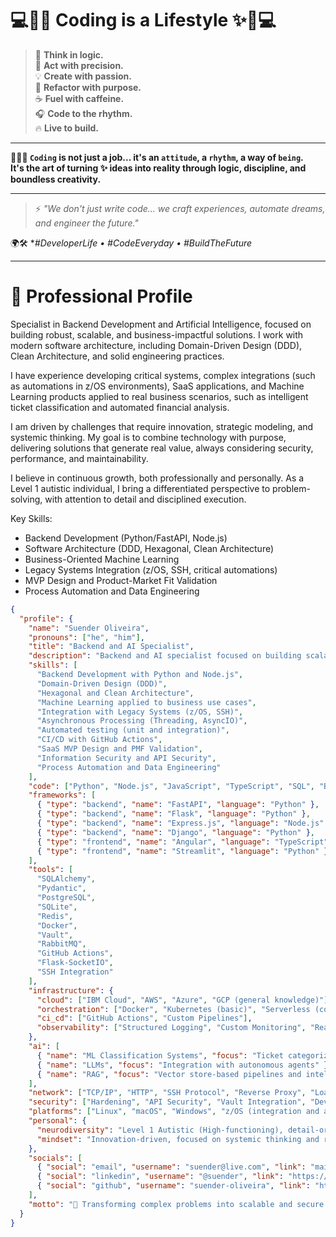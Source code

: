 # 💻🚀✨ **Coding is a Lifestyle** ✨🚀💻

> 🧠 **Think in logic.**  
> 🎯 **Act with precision.**  
> 💡 **Create with passion.**  
> 🔄 **Refactor with purpose.**  
> ☕ **Fuel with caffeine.**  
> 🎧 **Code to the rhythm.**  
> 🔥 **Live to build.**

---

**🖤👨‍💻 `Coding` is not just a job... it's an `attitude`, a `rhythm`, a way of `being`.**  
**It's the art of turning ✨ ideas into reality through logic, discipline, and boundless creativity.**

---

> ⚡ *"We don't just write code... we craft experiences, automate dreams, and engineer the future."*

🌍🛠️ **#DeveloperLife • #CodeEveryday • #BuildTheFuture*

---

# 📌 **Professional Profile**

Specialist in Backend Development and Artificial Intelligence, focused on building robust, scalable, and business-impactful solutions. I work with modern software architecture, including Domain-Driven Design (DDD), Clean Architecture, and solid engineering practices.

I have experience developing critical systems, complex integrations (such as automations in z/OS environments), SaaS applications, and Machine Learning products applied to real business scenarios, such as intelligent ticket classification and automated financial analysis.

I am driven by challenges that require innovation, strategic modeling, and systemic thinking. My goal is to combine technology with purpose, delivering solutions that generate real value, always considering security, performance, and maintainability.

I believe in continuous growth, both professionally and personally. As a Level 1 autistic individual, I bring a differentiated perspective to problem-solving, with attention to detail and disciplined execution.

Key Skills:

- Backend Development (Python/FastAPI, Node.js)
- Software Architecture (DDD, Hexagonal, Clean Architecture)
- Business-Oriented Machine Learning
- Legacy Systems Integration (z/OS, SSH, critical automations)
- MVP Design and Product-Market Fit Validation
- Process Automation and Data Engineering

```json
{
  "profile": {
    "name": "Suender Oliveira",
    "pronouns": ["he", "him"],
    "title": "Backend and AI Specialist",
    "description": "Backend and AI specialist focused on building scalable, business-driven solutions with modern architectures like DDD, Hexagonal, and Clean Architecture. Passionate about innovation, system design, applied AI, and automation of critical environments such as z/OS.",
    "skills": [
      "Backend Development with Python and Node.js",
      "Domain-Driven Design (DDD)",
      "Hexagonal and Clean Architecture",
      "Machine Learning applied to business use cases",
      "Integration with Legacy Systems (z/OS, SSH)",
      "Asynchronous Processing (Threading, AsyncIO)",
      "Automated testing (unit and integration)",
      "CI/CD with GitHub Actions",
      "SaaS MVP Design and PMF Validation",
      "Information Security and API Security",
      "Process Automation and Data Engineering"
    ],
    "code": ["Python", "Node.js", "JavaScript", "TypeScript", "SQL", "Bash", "Markdown"],
    "frameworks": [
      { "type": "backend", "name": "FastAPI", "language": "Python" },
      { "type": "backend", "name": "Flask", "language": "Python" },
      { "type": "backend", "name": "Express.js", "language": "Node.js" },
      { "type": "backend", "name": "Django", "language": "Python" },
      { "type": "frontend", "name": "Angular", "language": "TypeScript" },
      { "type": "frontend", "name": "Streamlit", "language": "Python" }
    ],
    "tools": [
      "SQLAlchemy",
      "Pydantic",
      "PostgreSQL",
      "SQLite",
      "Redis",
      "Docker",
      "Vault",
      "RabbitMQ",
      "GitHub Actions",
      "Flask-SocketIO",
      "SSH Integration"
    ],
    "infrastructure": {
      "cloud": ["IBM Cloud", "AWS", "Azure", "GCP (general knowledge)"],
      "orchestration": ["Docker", "Kubernetes (basic)", "Serverless (conceptual)"],
      "ci_cd": ["GitHub Actions", "Custom Pipelines"],
      "observability": ["Structured Logging", "Custom Monitoring", "Real-time Dashboards with Flask-SocketIO"]
    },
    "ai": [
      { "name": "ML Classification Systems", "focus": "Ticket categorization and financial transaction classification" },
      { "name": "LLMs", "focus": "Integration with autonomous agents" },
      { "name": "RAG", "focus": "Vector store-based pipelines and intelligent data retrieval" }
    ],
    "network": ["TCP/IP", "HTTP", "SSH Protocol", "Reverse Proxy", "Load Balancing"],
    "security": ["Hardening", "API Security", "Vault Integration", "DevSecOps Best Practices"],
    "platforms": ["Linux", "macOS", "Windows", "z/OS (integration and automation)"],
    "personal": {
      "neurodiversity": "Level 1 Autistic (High-functioning), detail-oriented, disciplined in execution",
      "mindset": "Innovation-driven, focused on systemic thinking and real problem-solving"
    },
    "socials": [
      { "social": "email", "username": "suender@live.com", "link": "mailto:suender@live.com" },
      { "social": "linkedin", "username": "@suender", "link": "https://www.linkedin.com/in/suender/" },
      { "social": "github", "username": "suender-oliveira", "link": "https://github.com/suender-oliveira" }
    ],
    "motto": "🚀 Transforming complex problems into scalable and secure solutions through innovation and strategic software design."
  }
}

```
